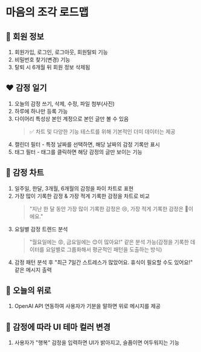 # 마음의 조각 로드맵

## 🩷 회원 정보

1. 회원가입, 로그인, 로그아웃, 회원탈퇴 기능
2. 비밀번호 찾기(변경) 기능
3. 탈퇴 시 6개월 뒤 회원 정보 삭제됨

## ❤️ 감정 일기

1. 오늘의 감정 쓰기, 삭제, 수정, 파일 첨부(사진)
2. 하루에 하나만 등록 가능
3. 다이어리 특성상 본인 계정으로 본인 글만 볼 수 있음
   > ✅ 차트 및 다양한 기능 테스트를 위해 기본적인 더미 데이터는 제공
4. 캘린더 필터 - 특정 날짜를 선택하면, 해당 날짜의 감정 기록만 표시
5. 태그 필터 - 태그를 클릭하면 해당 감정의 글만 보이는 기능

## 💛 감정 차트

1. 일주일, 한달, 3개월, 6개월의 감정을 파이 차트로 표현
2. 가장 많이 기록한 감정 & 가장 적게 기록한 감정을 차트로 비교
   > "지난 한 달 동안 가장 많이 기록한 감정은 😢, 가장 적게 기록한 감정은 🥰이에요."
3. 요일별 감정 트렌드 분석
   > "월요일에는 😡, 금요일에는 😊이 많아요!" 같은 분석 가능(감정을 기록한 데이터를 요일별로 그룹화해서 평균적인 패턴을 도출하는 방식)
4. 감정 패턴 분석 후 "최근 7일간 스트레스가 많았어요. 휴식이 필요할 수도 있어요!" 같은 메시지 출력

## 💚 오늘의 위로

1. OpenAI API 연동하여 사용자가 기분을 말하면 위로 메시지를 제공

## 🩵 감정에 따라 UI 테마 컬러 변경

1. 사용자가 "행복" 감정을 입력하면 UI가 밝아지고, 슬픔이면 어두워지는 기능
